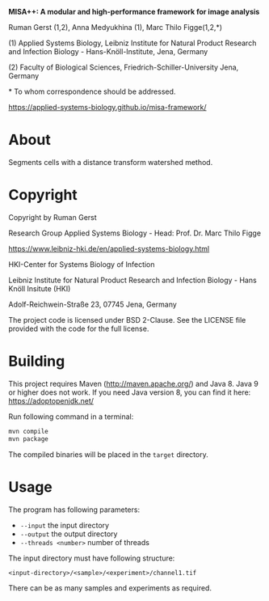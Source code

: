 **MISA++: A modular and high-performance framework for image analysis**

Ruman Gerst (1,2), Anna Medyukhina (1), Marc Thilo Figge(1,2,\*)

(1) Applied Systems Biology, Leibniz Institute for Natural Product Research and Infection Biology - Hans-Knöll-Institute, Jena, Germany

(2) Faculty of Biological Sciences, Friedrich-Schiller-University Jena, Germany

\* To whom correspondence should be addressed.

https://applied-systems-biology.github.io/misa-framework/

# About

Segments cells with a distance transform watershed method.

# Copyright

Copyright by Ruman Gerst

Research Group Applied Systems Biology - Head: Prof. Dr. Marc Thilo Figge

https://www.leibniz-hki.de/en/applied-systems-biology.html

HKI-Center for Systems Biology of Infection

Leibniz Institute for Natural Product Research and Infection Biology - Hans Knöll Insitute (HKI)

Adolf-Reichwein-Straße 23, 07745 Jena, Germany

The project code is licensed under BSD 2-Clause.
See the LICENSE file provided with the code for the full license.

# Building

This project requires Maven (http://maven.apache.org/) and Java 8.
Java 9 or higher does not work. If you need Java version 8, you can find it here: https://adoptopenjdk.net/

Run following command in a terminal: 

```bash
mvn compile
mvn package
```

The compiled binaries will be placed in the `target` directory.

# Usage

The program has following parameters:

* `--input` the input directory
* `--output` the output directory
* `--threads <number>` number of threads

The input directory must have following structure:

```
<input-directory>/<sample>/<experiment>/channel1.tif
```

There can be as many samples and experiments as required.
